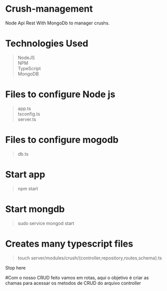 # Crush-management
Node Api Rest With MongoDb to manager crushs.

# Technologies Used

> NodeJS	<br>
> NPM <br>
> TypeScript <br>
> MongoDB <br>



# Files to configure Node js
> app.ts <br>
> tsconfig.ts <br>
> server.ts <br>

# Files to configure mogodb
> db.ts<br>


# Start app
> npm start

# Start mongdb
> sudo service mongod start

# Creates many typescript files
> touch server/modules/crush/{controller,repository,routes,schema}.ts

Stop here

#Com o nosso CRUD feito vamos em rotas, aqui o objetivo é criar as chamas para acessar os metodos de CRUD do arquivo controller